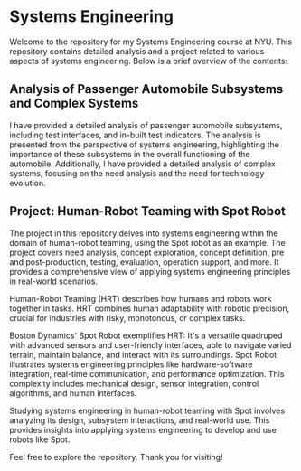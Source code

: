 # Systems Engineering

Welcome to the repository for my Systems Engineering course at NYU. This repository contains detailed analysis and a project related to various aspects of systems engineering. Below is a brief overview of the contents:

## Analysis of Passenger Automobile Subsystems and Complex Systems
I have provided a detailed analysis of passenger automobile subsystems, including test interfaces, and in-built test indicators. The analysis is presented from the perspective of systems engineering, highlighting the importance of these subsystems in the overall functioning of the automobile. Additionally, I have provided a detailed analysis of complex systems, focusing on the need analysis and the need for technology evolution.

## Project: Human-Robot Teaming with Spot Robot
The project in this repository delves into systems engineering within the domain of human-robot teaming, using the Spot robot as an example. The project covers need analysis, concept exploration, concept definition, pre and post-production, testing, evaluation, operation support, and more. It provides a comprehensive view of applying systems engineering principles in real-world scenarios.

Human-Robot Teaming (HRT) describes how humans and robots work together in tasks. HRT combines human adaptability with robotic precision, crucial for industries with risky, monotonous, or complex tasks. 

Boston Dynamics' Spot Robot exemplifies HRT: It's a versatile quadruped with advanced sensors and user-friendly interfaces, able to navigate varied terrain, maintain balance, and interact with its surroundings. Spot Robot illustrates systems engineering principles like hardware-software integration, real-time communication, and performance optimization. This complexity includes mechanical design, sensor integration, control algorithms, and human interfaces. 

Studying systems engineering in human-robot teaming with Spot involves analyzing its design, subsystem interactions, and real-world use. This provides insights into applying systems engineering to develop and use robots like Spot.

Feel free to explore the repository. Thank you for visiting!
